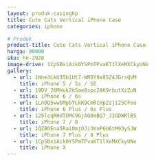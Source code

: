 ```yaml
---
layout: produk-casinghp
title: Cute Cats Vertical iPhone Case
categories: iphone

# Produk
product-title: Cute Cats Vertical iPhone Case
harga: 90000
sku: hn-2928
image-drive: 1CpSBxiAik0YSPmTPvaKT1lXeMXCkyUNe
gallery:
  - url: 1Wne3LkU35b1Ut7-WR0Y9s85Z4JGrsQVM
    title: iPhone 5 / 5s / SE
  - url: 19DV_26MHuk2kSae8spc2AK9rbutXzZuN
    title: iPhone 6 / 6s
  - url: 1LnDQ5wwbMpbYLkK9CmRcHp2zji2SCFoo
    title: iPhone 6 Plus / 6s Plus
  - url: 125lcqRHdlUMC9GjAG0mBQ7_J2GDWRlB5
    title: iPhone 7 / 8
  - url: 1QZB0Ena5Rai0mjOJi3KnP6U6tM93ySJW
    title: iPhone 7 Plus / 8 Plus
  - url: 1CpSBxiAik0YSPmTPvaKT1lXeMXCkyUNe
    title: iPhone X
---
```

